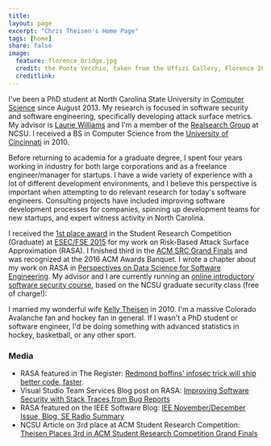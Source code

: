 ```yaml
---
title:
layout: page
excerpt: "Chris Theisen's Home Page"
tags: [home]
share: false
image:
  feature: florence_bridge.jpg
  credit: the Ponte Vecchio, taken from the Uffizi Gallery, Florence 2015
  creditlink:
---
```


I've been a PhD student at North Carolina State University in [Computer Science](http://www.csc.ncsu.edu/) since August 2013. My research is focused in software security and software engineering, specifically developing attack surface metrics. My advisor is [Laurie Williams](http://collaboration.csc.ncsu.edu/laurie/) and I'm a member of the [Realsearch Group](http://www.realsearchgroup.com/realsearch/) at NCSU. I received a BS in Computer Science from the [University of Cincinnati](http://eecs.ceas.uc.edu/) in 2010.

Before returning to academia for a graduate degree, I spent four years working in industry for both large corporations and as a freelance engineer/manager for startups. I have a wide variety of experience with a lot of different development environments, and I believe this perspective is important when attempting to do relevant research for today's software engineers. Consulting projects have included improving software development processes for companies, spinning up development teams for new startups, and expert witness activity in North Carolina.

I received the [1st place award](https://raw.githubusercontent.com/theisencr/theisencr.github.io/master/assets/FSE-SRC_2015.jpg) in the Student Research Competition (Graduate) at [ESEC/FSE 2015](http://esec-fse15.dei.polimi.it/) for my work on Risk-Based Attack Surface Approximation (RASA). I finished third in the [ACM SRC Grand Finals](http://src.acm.org/) and was recognized at the 2016 ACM Awards Banquet. I wrote a chapter about my work on RASA in [Perspectives on Data Science for Software Engineering](http://www.amazon.com/Perspectives-Data-Science-Software-Engineering/dp/0128042060). My advisor and I are currently running an [online introductory software security course](https://www.learnsoftwaresecurity.com/), based on the NCSU graduate security class (free of charge!):

I married my wonderful wife [Kelly Theisen](https://sites.google.com/site/theiseneportfolio/) in 2010. I'm a massive Colorado Avalanche fan and hockey fan in general. If I wasn't a PhD student or software engineer, I'd be doing something with advanced statistics in hockey, basketball, or any other sport.

### Media

- RASA featured in The Register: [Redmond boffins' infosec trick will ship better code, faster](http://www.theregister.co.uk/2015/03/17/redmond_boffins_infosec_trick_will_ship_better_code_faster/).
- Visual Studio Team Services Blog post on RASA: [Improving Software Security with Stack Traces from Bug Reports](https://www.visualstudio.com/en-us/articles/devopsmsft/attack-surface-detection)
- RASA featured on the IEEE Software Blog: [IEE November/December Issue, Blog, SE Radio Summary](http://blog.ieeesoftware.org/2017/01/ieee-novemberdecember-issue-blog-se.html)
- NCSU Article on 3rd place at ACM Student Research Competition: [Theisen Places 3rd in ACM Student Research Competition Grand Finals](https://www.csc.ncsu.edu/news/1914)
